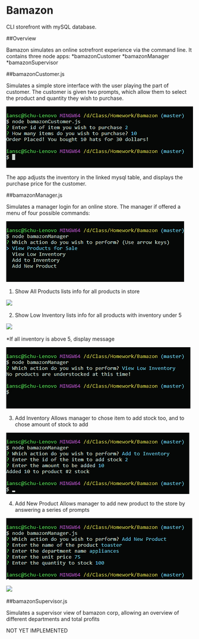 # Bamazon

CLI storefront with mySQL database.

##Overview

Bamazon simulates an online sotrefront experience via the command line. 
It contains three node apps: 
    *bamazonCustomer
    *bamazonManager
    *bamazonSupervisor

##bamazonCustomer.js

Simulates a simple store interface with the user playing the part of customer. 
The customer is given two prompts, which allow them to select the product and quantity they wish to purchase.

![](images/bamazonCustomer.png)

The app adjusts the inventory in the linked mysql table, and displays the purchase price for the customer.

##bamazonManager.js

Simulates a manager login for an online store. 
The manager if offered a menu of four possible commands:

![](images/Manager_Commands.png)

1. Show All Products
lists info for all products in store

![](images/Manger_All_Products.png)

2. Show Low Inventory
lists info for all products with inventory under 5

![](images/Manger_Show_Inventory_True.png)

*If all inventory is above 5, display message

![](images/Manager_Show_Inventory_False.png)

3. Add Inventory
Allows manager to chose item to add stock too, and to chose amount of stock to add

![](images/Manager_Add_Inventory.png)

4. Add New Product
Allows manager to add new product to the store by answering a series of prompts

![](images/Manager_Add_New_Products.png)

![](images/Manager_Add_New_Products_Done.png)

##bamazonSupervisor.js

Simulates a supervisor view of bamazon corp, allowing an overview of different departments and total profits

NOT YET IMPLEMENTED

